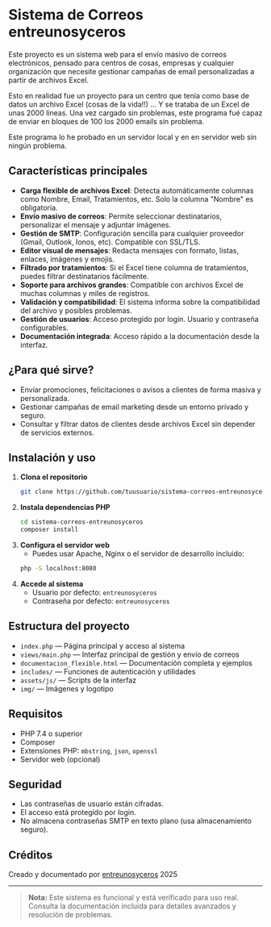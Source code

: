# Sistema de Correos entreunosyceros

Este proyecto es un sistema web para el envío masivo de correos electrónicos, pensado para centros de cosas, empresas y cualquier organización que necesite gestionar campañas de email personalizadas a partir de archivos Excel.

Esto en realidad fue un proyecto para un centro que tenía como base de datos un archivo Excel (cosas de la vida!!) ... Y se trataba de un Excel de unas 2000 líneas. Una vez cargado sin problemas, este programa fué capaz de enviar en bloques de 100 los 2000 emails sin problema.

Este programa lo he probado en un servidor local y en en servidor web sin ningún problema.

## Características principales

- **Carga flexible de archivos Excel**: Detecta automáticamente columnas como Nombre, Email, Tratamientos, etc. Solo la columna "Nombre" es obligatoria.
- **Envío masivo de correos**: Permite seleccionar destinatarios, personalizar el mensaje y adjuntar imágenes.
- **Gestión de SMTP**: Configuración sencilla para cualquier proveedor (Gmail, Outlook, Ionos, etc). Compatible con SSL/TLS.
- **Editor visual de mensajes**: Redacta mensajes con formato, listas, enlaces, imágenes y emojis.
- **Filtrado por tratamientos**: Si el Excel tiene columna de tratamientos, puedes filtrar destinatarios fácilmente.
- **Soporte para archivos grandes**: Compatible con archivos Excel de muchas columnas y miles de registros.
- **Validación y compatibilidad**: El sistema informa sobre la compatibilidad del archivo y posibles problemas.
- **Gestión de usuarios**: Acceso protegido por login. Usuario y contraseña configurables.
- **Documentación integrada**: Acceso rápido a la documentación desde la interfaz.

## ¿Para qué sirve?

- Enviar promociones, felicitaciones o avisos a clientes de forma masiva y personalizada.
- Gestionar campañas de email marketing desde un entorno privado y seguro.
- Consultar y filtrar datos de clientes desde archivos Excel sin depender de servicios externos.

## Instalación y uso

1. **Clona el repositorio**
   ```bash
   git clone https://github.com/tuusuario/sistema-correos-entreunosyceros.git
   ```
2. **Instala dependencias PHP**
   ```bash
   cd sistema-correos-entreunosyceros
   composer install
   ```
3. **Configura el servidor web**
   - Puedes usar Apache, Nginx o el servidor de desarrollo incluido:
   ```bash
   php -S localhost:8080
   ```
4. **Accede al sistema**
   - Usuario por defecto: `entreunosyceros`
   - Contraseña por defecto: `entreunosyceros`

## Estructura del proyecto

- `index.php` — Página principal y acceso al sistema
- `views/main.php` — Interfaz principal de gestión y envío de correos
- `documentacion_flexible.html` — Documentación completa y ejemplos
- `includes/` — Funciones de autenticación y utilidades
- `assets/js/` — Scripts de la interfaz
- `img/` — Imágenes y logotipo

## Requisitos

- PHP 7.4 o superior
- Composer
- Extensiones PHP: `mbstring`, `json`, `openssl`
- Servidor web (opcional)

## Seguridad

- Las contraseñas de usuario están cifradas.
- El acceso está protegido por login.
- No almacena contraseñas SMTP en texto plano (usa almacenamiento seguro).

## Créditos

Creado y documentado por [entreunosyceros](https://entreunosyceros.net) 2025

---

> **Nota:** Este sistema es funcional y está verificado para uso real. Consulta la documentación incluida para detalles avanzados y resolución de problemas.
